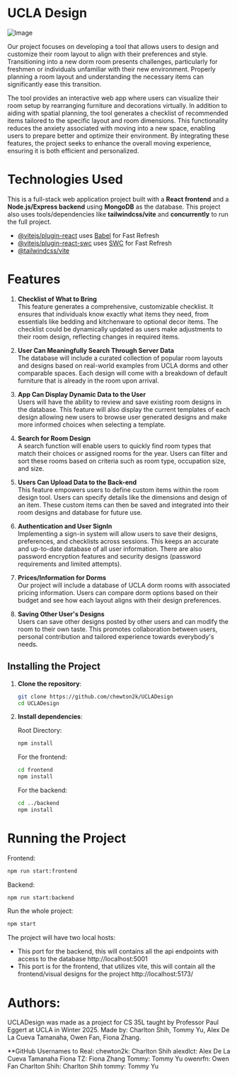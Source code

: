 # UCLA Design

![Image](https://github.com/user-attachments/assets/4af81b32-51c6-4a72-88a4-3ea38cebf67f)

Our project focuses on developing a tool that allows users to design and customize their room layout to align with their preferences and style. Transitioning into a new dorm room presents challenges, particularly for freshmen or individuals unfamiliar with their new environment. Properly planning a room layout and understanding the necessary items can significantly ease this transition.

The tool provides an interactive web app where users can visualize their room setup by rearranging furniture and decorations virtually. In addition to aiding with spatial planning, the tool generates a checklist of recommended items tailored to the specific layout and room dimensions. This functionality reduces the anxiety associated with moving into a new space, enabling users to prepare better and optimize their environment. By integrating these features, the project seeks to enhance the overall moving experience, ensuring it is both efficient and personalized.



# Technologies Used

This is a full-stack web application project built with a **React frontend** and a **Node.js/Express backend** using **MongoDB** as the database. This project also uses tools/dependencies like **tailwindcss/vite** and **concurrently** to run the full project. 
- [@vitejs/plugin-react](https://github.com/vitejs/vite-plugin-react/blob/main/packages/plugin-react/README.md) uses [Babel](https://babeljs.io/) for Fast Refresh
- [@vitejs/plugin-react-swc](https://github.com/vitejs/vite-plugin-react-swc) uses [SWC](https://swc.rs/) for Fast Refresh
- [@tailwindcss/vite](https://tailwindcss.com/docs/installation/using-vite)

# Features

1. **Checklist of What to Bring** <br />
This feature generates a comprehensive, customizable checklist. It ensures that individuals know exactly what items they need, from essentials like bedding and kitchenware to optional decor items. The checklist could be dynamically updated as users make adjustments to their room design, reflecting changes in required items.

2. **User Can Meaningfully Search Through Server Data** <br />
The database will include a curated collection of popular room layouts and designs based on real-world examples from UCLA dorms and other comparable spaces. Each design will come with a breakdown of default furniture that is already in the room upon arrival.

3. **App Can Display Dynamic Data to the User**<br /> 
Users will have the ability to review and save existing room designs in the database. This feature will also display the current templates of each design allowing new users to browse user generated designs and make more informed choices when selecting a template.

4. **Search for Room Design**<br /> 
A search function will enable users to quickly find room types that match their choices or assigned rooms for the year. Users can filter and sort these rooms based on criteria such as room type, occupation size, and size. 

5. **Users Can Upload Data to the Back-end**<br />
This feature empowers users to define custom items within the room design tool. Users can specify details like the dimensions and design of an item. These custom items can then be saved and integrated into their room designs and database for future use. 

6. **Authentication and User SignIn** <br />
Implementing a sign-in system will allow users to save their designs, preferences, and checklists across sessions. This keeps an accurate and up-to-date database of all user information. There are also password encryption features and security designs (password requirements and limited attempts). 

7. **Prices/Information for Dorms** <br />
Our project will include a database of UCLA dorm rooms with associated pricing information. Users can compare dorm options based on their budget and see how each layout aligns with their design preferences. 

8. **Saving Other User's Designs** <br/> 
Users can save other designs posted by other users and can modify the room to their own taste. This promotes collaboration between users, personal contribution and tailored experience towards everybody's needs. 


## Installing the Project

1. **Clone the repository**:

   ```bash
   git clone https://github.com/chewton2k/UCLADesign
   cd UCLADesign
   ```

2. **Install dependencies**:

   Root Directory:
   ```bash
   npm install
   ```

   For the frontend:

   ```bash
   cd frontend
   npm install
   ```

   For the backend:

   ```bash
   cd ../backend
   npm install
   ```



# Running the Project

Frontend: 
   ```bash
   npm run start:frontend 
   ```

Backend:
   ```bash
   npm run start:backend
   ```

Run the whole project:
   ```bash
   npm start
   ```

The project will have two local hosts: 
- This port for the backend, this will contains all the api endpoints with access to the database
http://localhost:5001 
- This port is for the frontend, that utilizes vite, this will contain all the frontend/visual designs for the project
http://localhost:5173/

# Authors: 

UCLADesign was made as a project for CS 35L taught by Professor Paul Eggert at UCLA in Winter 2025. Made by: Charlton Shih, Tommy Yu, Alex De La Cueva Tamanaha, Owen Fan, Fiona Zhang.

**GitHub Usernames to Real: 
chewton2k: Charlton Shih
alexdlct: Alex De La Cueva Tamanaha
Fiona TZ: Fiona Zhang
Tommy: Tommy Yu
owenrfn: Owen Fan 
Charlton Shih: Charlton Shih
tommy: Tommy Yu
